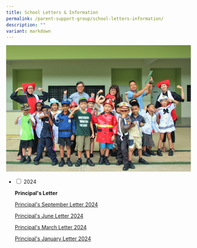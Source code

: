 ```yaml
---
title: School Letters & Information
permalink: /parent-support-group/school-letters-information/
description: ""
variant: markdown
---
```

<img src="/images/For-Parents-General-Information2.png">
<ul class="jekyllcodex_accordion">
<li>
<input type="checkbox" id="accordion1">
<label for="accordion1">2024</label>
<div>
	

<p><strong>Principal's Letter</strong></p>
	<p><a href="/files/P's%20Letter/2024_04_Principal.pdf">Principal's September Letter 2024</a></p>
	<p><a href="/files/P's%20Letter/2024_03_Principal.pdf">Principal's June Letter 2024</a></p>
<p><a href="/files/P's%20Letter/2024_02_Principal.pdf">Principal's March Letter 2024</a></p>
<p><a href="/files/P's%20Letter/2024_01_Principal.pdf">Principal's January Letter 2024</a></p>
	
</div></li></ul>